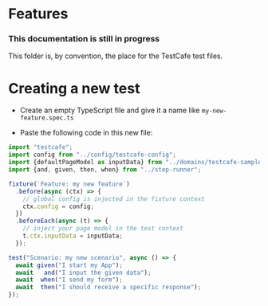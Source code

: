 # Features
### This documentation is still in progress

This folder is, by convention, the place for the TestCafe test files.

# Creating a new test

* Create an empty TypeScript file and give it a name like `my-new-feature.spec.ts`

* Paste the following code in this new file:

```typescript
import "testcafe";
import config from "../config/testcafe-config";
import {defaultPageModel as inputData} from "../domains/testcafe-sample-page";
import {and, given, then, when} from "../step-runner";

fixture(`Feature: my new feature`)
  .before(async (ctx) => {
    // global config is injected in the fixture context
    ctx.config = config;
  })
  .beforeEach(async (t) => {
    // inject your page model in the test context
    t.ctx.inputData = inputData;
  });

test("Scenario: my new scenario", async () => {
  await given("I start my App");
  await   and("I input the given data");
  await  when("I send my form");
  await  then("I should receive a specific response");
});

```
